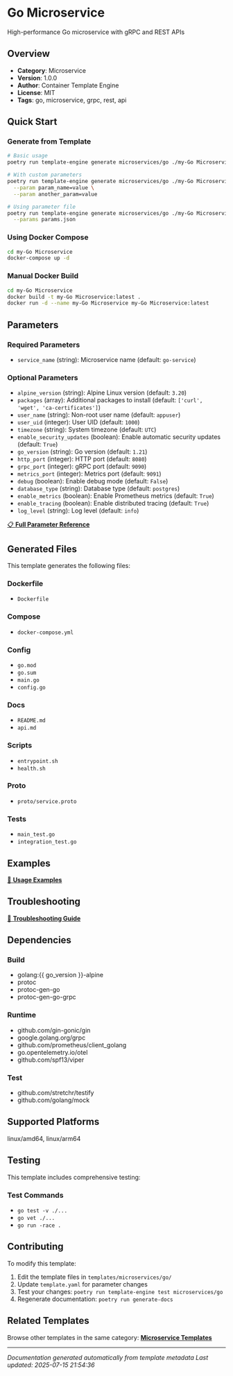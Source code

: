 # Go Microservice

High-performance Go microservice with gRPC and REST APIs

## Overview

- **Category**: Microservice
- **Version**: 1.0.0
- **Author**: Container Template Engine
- **License**: MIT
- **Tags**: go, microservice, grpc, rest, api

## Quick Start

### Generate from Template

```bash
# Basic usage
poetry run template-engine generate microservices/go ./my-Go Microservice

# With custom parameters
poetry run template-engine generate microservices/go ./my-Go Microservice \
  --param param_name=value \
  --param another_param=value

# Using parameter file
poetry run template-engine generate microservices/go ./my-Go Microservice \
  --params params.json
```

### Using Docker Compose

```bash
cd my-Go Microservice
docker-compose up -d
```

### Manual Docker Build

```bash
cd my-Go Microservice
docker build -t my-Go Microservice:latest .
docker run -d --name my-Go Microservice my-Go Microservice:latest
```

## Parameters

### Required Parameters

- `service_name` (string): Microservice name (default: `go-service`)

### Optional Parameters

- `alpine_version` (string): Alpine Linux version (default: `3.20`)
- `packages` (array): Additional packages to install (default: `['curl', 'wget', 'ca-certificates']`)
- `user_name` (string): Non-root user name (default: `appuser`)
- `user_uid` (integer): User UID (default: `1000`)
- `timezone` (string): System timezone (default: `UTC`)
- `enable_security_updates` (boolean): Enable automatic security updates (default: `True`)
- `go_version` (string): Go version (default: `1.21`)
- `http_port` (integer): HTTP port (default: `8080`)
- `grpc_port` (integer): gRPC port (default: `9090`)
- `metrics_port` (integer): Metrics port (default: `9091`)
- `debug` (boolean): Enable debug mode (default: `False`)
- `database_type` (string): Database type (default: `postgres`)
- `enable_metrics` (boolean): Enable Prometheus metrics (default: `True`)
- `enable_tracing` (boolean): Enable distributed tracing (default: `True`)
- `log_level` (string): Log level (default: `info`)

[📋 **Full Parameter Reference**](PARAMETERS.md)

## Generated Files

This template generates the following files:

### Dockerfile

- `Dockerfile`

### Compose

- `docker-compose.yml`

### Config

- `go.mod`
- `go.sum`
- `main.go`
- `config.go`

### Docs

- `README.md`
- `api.md`

### Scripts

- `entrypoint.sh`
- `health.sh`

### Proto

- `proto/service.proto`

### Tests

- `main_test.go`
- `integration_test.go`

## Examples

[📖 **Usage Examples**](EXAMPLES.md)

## Troubleshooting

[🔧 **Troubleshooting Guide**](TROUBLESHOOTING.md)

## Dependencies

### Build

- golang:{{ go_version }}-alpine
- protoc
- protoc-gen-go
- protoc-gen-go-grpc

### Runtime

- github.com/gin-gonic/gin
- google.golang.org/grpc
- github.com/prometheus/client_golang
- go.opentelemetry.io/otel
- github.com/spf13/viper

### Test

- github.com/stretchr/testify
- github.com/golang/mock

## Supported Platforms

linux/amd64, linux/arm64

## Testing

This template includes comprehensive testing:

### Test Commands

- `go test -v ./...`
- `go vet ./...`
- `go run -race .`

## Contributing

To modify this template:

1. Edit the template files in `templates/microservices/go/`
2. Update `template.yaml` for parameter changes
3. Test your changes: `poetry run template-engine test microservices/go`
4. Regenerate documentation: `poetry run generate-docs`

## Related Templates

Browse other templates in the same category: [**Microservice Templates**](../microservice/README.md)

---

_Documentation generated automatically from template metadata_
_Last updated: 2025-07-15 21:54:36_
